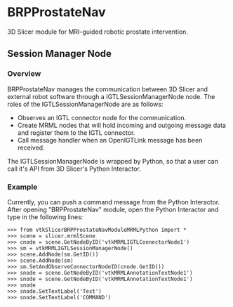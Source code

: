 BRPProstateNav
==============

3D Slicer module for MRI-guided robotic prostate intervention.


Session Manager Node
--------------------

### Overview

BRPProstateNav manages the communication between 3D Slicer and external robot software through a IGTLSessionManagerNode node. The roles of the IGTLSessionManagerNode are as follows:

- Observes an IGTL connector node for the communication.
- Create MRML nodes that will hold incoming and outgoing message data and register them to the IGTL connector.
- Call message handler when an OpenIGTLink message has been received.

The IGTLSessionManagerNode is wrapped by Python, so that a user can call it's API from 3D Slicer's Python Interactor.

### Example

Currently, you can push a command message from the Python Interactor. After opening "BRPProstateNav" module, open the Python Interactor and type in the following lines:

    >>> from vtkSlicerBRPProstateNavModuleMRMLPython import *
    >>> scene = slicer.mrmlScene
    >>> cnode = scene.GetNodeByID('vtkMRMLIGTLConnectorNode1')
    >>> sm = vtkMRMLIGTLSessionManagerNode()
    >>> scene.AddNode(sm.GetID())
    >>> scene.AddNode(sm)
    >>> sm.SetAndObserveConnectorNodeID(cnode.GetID())
    >>> snode = scene.GetNodeByID('vtkMRMLAnnotationTextNode1')
    >>> snode = scene.GetNodeByID('vtkMRMLAnnotationTextNode1')
    >>> snode
    >>> snode.SetTextLabel('Test')
    >>> snode.SetTextLabel('COMMAND')










